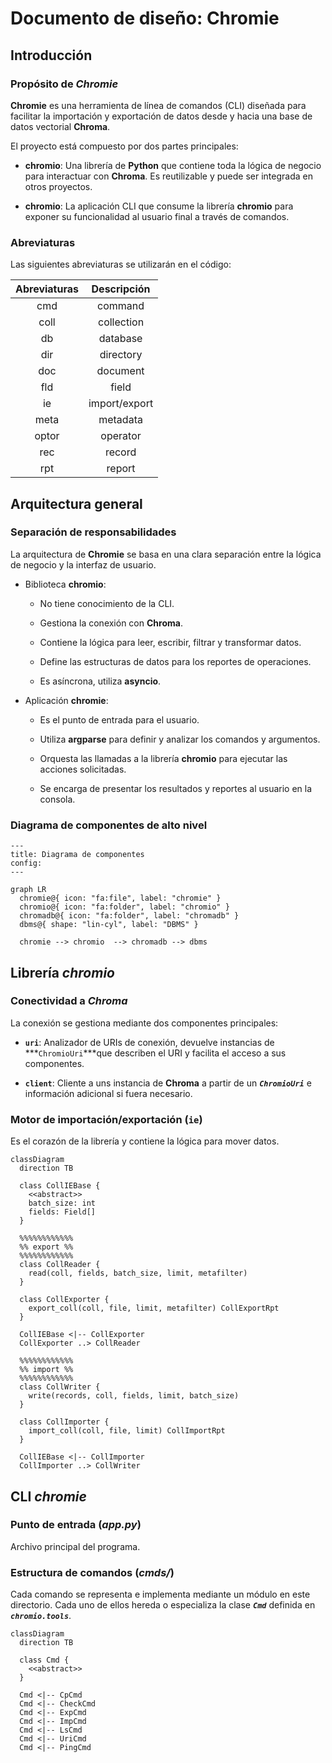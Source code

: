 # Documento de diseño: Chromie


## Introducción

### Propósito de *Chromie*

**Chromie** es una herramienta de línea de comandos (CLI) diseñada para facilitar la importación y exportación de datos desde y hacia una base de datos vectorial **Chroma**.

El proyecto está compuesto por dos partes principales:

- **chromio**:
  Una librería de **Python** que contiene toda la lógica de negocio para interactuar con **Chroma**.
  Es reutilizable y puede ser integrada en otros proyectos.

- **chromio**:
  La aplicación CLI que consume la librería **chromio** para exponer su funcionalidad al usuario final a través de comandos.

### Abreviaturas

Las siguientes abreviaturas se utilizarán en el código:

Abreviaturas | Descripción
:--: | :--:
cmd | command
coll | collection
db | database
dir | directory
doc | document
fld | field
ie | import/export
meta | metadata
optor | operator
rec | record
rpt | report


## Arquitectura general

### Separación de responsabilidades

La arquitectura de **Chromie** se basa en una clara separación entre la lógica de negocio y la interfaz de usuario.

- Biblioteca **chromio**:

  - No tiene conocimiento de la CLI.

  - Gestiona la conexión con **Chroma**.

  - Contiene la lógica para leer, escribir, filtrar y transformar datos.

  - Define las estructuras de datos para los reportes de operaciones.

  - Es asíncrona, utiliza **asyncio**.

- Aplicación **chromie**:

  - Es el punto de entrada para el usuario.

  - Utiliza **argparse** para definir y analizar los comandos y argumentos.

  - Orquesta las llamadas a la librería **chromio** para ejecutar las acciones solicitadas.

  - Se encarga de presentar los resultados y reportes al usuario en la consola.

### Diagrama de componentes de alto nivel

```mermaid
---
title: Diagrama de componentes
config:
---

graph LR
  chromie@{ icon: "fa:file", label: "chromie" }
  chromio@{ icon: "fa:folder", label: "chromio" }
  chromadb@{ icon: "fa:folder", label: "chromadb" }
  dbms@{ shape: "lin-cyl", label: "DBMS" }

  chromie --> chromio  --> chromadb --> dbms
```


## Librería *chromio*

### Conectividad a *Chroma*

La conexión se gestiona mediante dos componentes principales:

- **`uri`**:
  Analizador de URIs de conexión, devuelve instancias de ***`ChromioUri`***que describen el URI y facilita el acceso a sus componentes.

- **`client`**:
  Cliente a uns instancia de **Chroma** a partir de un ***`ChromioUri`*** e información adicional si fuera necesario.

### Motor de importación/exportación (`ie`)

Es el corazón de la librería y contiene la lógica para mover datos.

```mermaid
classDiagram
  direction TB

  class CollIEBase {
    <<abstract>>
    batch_size: int
    fields: Field[]
  }

  %%%%%%%%%%%%
  %% export %%
  %%%%%%%%%%%%
  class CollReader {
    read(coll, fields, batch_size, limit, metafilter)
  }

  class CollExporter {
    export_coll(coll, file, limit, metafilter) CollExportRpt
  }

  CollIEBase <|-- CollExporter
  CollExporter ..> CollReader

  %%%%%%%%%%%%
  %% import %%
  %%%%%%%%%%%%
  class CollWriter {
    write(records, coll, fields, limit, batch_size)
  }

  class CollImporter {
    import_coll(coll, file, limit) CollImportRpt
  }

  CollIEBase <|-- CollImporter
  CollImporter ..> CollWriter
```


## CLI *chromie*

### Punto de entrada (*app.py*)

Archivo principal del programa.

### Estructura de comandos (*cmds/*)

Cada comando se representa e implementa mediante un módulo en este directorio.
Cada uno de ellos hereda o especializa la clase ***`Cmd`*** definida en ***`chromio.tools`***.

```mermaid
classDiagram
  direction TB

  class Cmd {
    <<abstract>>
  }
  
  Cmd <|-- CpCmd
  Cmd <|-- CheckCmd
  Cmd <|-- ExpCmd
  Cmd <|-- ImpCmd
  Cmd <|-- LsCmd
  Cmd <|-- UriCmd
  Cmd <|-- PingCmd
```
